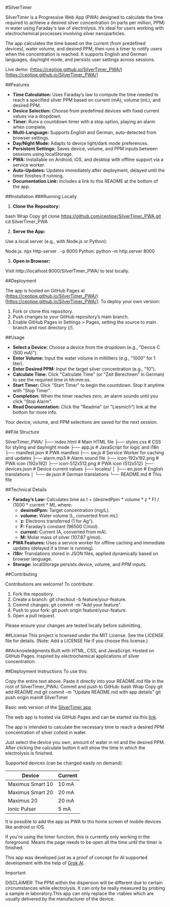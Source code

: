 #SilverTimer

SilverTimer is a Progressive Web App (PWA) designed to calculate the time required to achieve a desired silver concentration (in parts per million, PPM) in water using Faraday's law of electrolysis. It’s ideal for users working with electrochemical processes involving silver nanoparticles.

The app calculates the time based on the current (from predefined devices), water volume, and desired PPM, then runs a timer to notify users when the concentration is reached. It supports English and German languages, day/night mode, and persists user settings across sessions.

Live demo: (https://ceotjoe.github.io/SilverTimer_PWA/)[https://ceotjoe.github.io/SilverTimer_PWA/]

##Features
- **Time Calculation:** Uses Faraday’s law to compute the time needed to reach a specified silver PPM based on current (mA), volume (mL), and desired PPM.
- **Device Selection:** Choose from predefined devices with fixed current values via a dropdown.
- **Timer:** Runs a countdown timer with a stop option, playing an alarm when complete.
- **Multi-Language:** Supports English and German, auto-detected from browser settings.
- **Day/Night Mode:** Adapts to device light/dark mode preferences.
- **Persistent Settings:** Saves device, volume, and PPM inputs between sessions using localStorage.
- **PWA:** Installable on Android, iOS, and desktop with offline support via a service worker.
- **Auto-Updates:** Updates immediately after deployment, delayed until the timer finishes if running.
- **Documentation Link:** Includes a link to this README at the bottom of the app.

##Installation
###Running Locally

1. **Clone the Repository:**

bash
Wrap
Copy
git clone https://github.com/ceotjoe/SilverTimer_PWA.git
cd SilverTimer_PWA

2. **Serve the App:**

Use a local server (e.g., with Node.js or Python):

Node.js: npx http-server . -p 8000
Python: python -m http.server 8000

3. **Open in Browser:**

Visit http://localhost:8000/SilverTimer_PWA/ to test locally.

##Deployment

The app is hosted on GitHub Pages at (https://ceotjoe.github.io/SilverTimer_PWA/)[https://ceotjoe.github.io/SilverTimer_PWA/]. To deploy your own version:

1. Fork or clone this repository.
2. Push changes to your GitHub repository’s main branch.
3. Enable GitHub Pages in Settings > Pages, setting the source to main branch and root directory (/).

##Usage
- **Select a Device:** Choose a device from the dropdown (e.g., "Device C (500 mA)").
- **Enter Volume:** Input the water volume in milliliters (e.g., "1000" for 1 liter).
- **Enter Desired PPM:** Input the target silver concentration (e.g., "10").
- **Calculate Time:** Click "Calculate Time" (or "Zeit Berechnen" in German) to see the required time in hh:mm:ss.
- **Start Timer:** Click "Start Timer" to begin the countdown. Stop it anytime with "Stop Timer".
- **Completion:** When the timer reaches zero, an alarm sounds until you click "Stop Alarm".
- **Read Documentation:** Click the "Readme" (or "Liesmich") link at the bottom for more info.

Your device, volume, and PPM selections are saved for the next session.

##File Structure

SilverTimer_PWA/
├── index.html         # Main HTML file
├── styles.css         # CSS for styling and day/night mode
├── app.js             # JavaScript for logic and i18n
├── manifest.json      # PWA manifest
├── sw.js              # Service Worker for caching and updates
├── alarm.mp3          # Alarm sound file
├── icon-192x192.png   # PWA icon (192x192)
├── icon-512x512.png   # PWA icon (512x512)
├── devices.json       # Device current values
├── locales/
│   ├── en.json        # English translations
│   └── de.json        # German translations
└── README.md          # This file

##Technical Details

- **Faraday’s Law:** Calculates time as t = (desiredPpm * volume * z * F) / (1000 * current * M), where:
  - **desiredPpm:** Target concentration (mg/L).
  - **volume:** Water volume (L, converted from mL).
  - **z:** Electrons transferred (1 for Ag⁺).
  - **F:** Faraday’s constant (96500 C/mol).
  - **current:** Current (A, converted from mA).
  - **M:** Molar mass of silver (107.87 g/mol).
- **PWA Features:** Uses a service worker for offline caching and immediate updates (delayed if a timer is running).
- **i18n:** Translations stored in JSON files, applied dynamically based on browser language.
- **Storage:** localStorage persists device, volume, and PPM inputs.

##Contributing

Contributions are welcome! To contribute:

1. Fork the repository.
2. Create a branch: git checkout -b feature/your-feature.
3. Commit changes: git commit -m "Add your feature".
4. Push to your fork: git push origin feature/your-feature.
5. Open a pull request.

Please ensure your changes are tested locally before submitting.

##License
This project is licensed under the MIT License. See the LICENSE file for details. (Note: Add a LICENSE file if you choose this license.)

##Acknowledgments
Built with HTML, CSS, and JavaScript.
Hosted on GitHub Pages.
Inspired by electrochemical applications of silver concentration.

##Deployment Instructions
To use this:

Copy the entire text above.
Paste it directly into your README.md file in the root of SilverTimer_PWA/.
Commit and push to GitHub:
bash
Wrap
Copy
git add README.md
git commit -m "Update README.md with app details"
git push origin main# SilverTimer

Basic web version of the [SilverTimer app](https://www.holzapfel-online.de/silvertimer/)

The web app is hosted via GitHub Pages and can be started via this [link](https://ceotjoe.github.io/SilverTimer_PWA/).

The app is intended to calculate the necessary time to reach a desired PPM concentration of silver colloid in water.

Just select the device you own, amount of water in ml and the desired PPM. After clicking the calculate button it will show the time in which the electrolysis is finished.

Supported devices (can be changed easily on demand):

|Device|Current|
|---|---|
|Maximus Smart 10|10 mA|
|Maximus Smart 20|20 mA|
|Maximus 20|20 mA|
|Ionic Pulser|5 mA|

It is possible to add the app as PWA to tho home screen of mobile devices like android or iOS.

If you're using the timer function, this is currently only working in the foreground. Means the page needs to be open all the time until the timer is finished.

This app was developed just as a proof of concept for AI supported development with the help of [Grok AI](https://grok.com). 

>[!IMPORTANT]
>DISCLAIMER: The PPM within the dispersion will be different due to certain circrumstances while electrolysis. It can only be really measured by probing a sample in laboratory.This app can only replace the >tables which are usually delivered by the manufacturer of the device.
